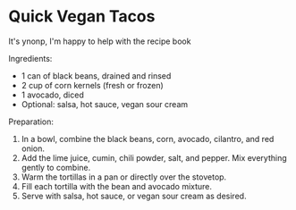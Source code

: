 Quick Vegan Tacos
=====================
It's ynonp, I'm happy to help with the recipe book

Ingredients:
- 1 can of black beans, drained and rinsed
- 2 cup of corn kernels (fresh or frozen)
- 1 avocado, diced
- Optional: salsa, hot sauce, vegan sour cream

Preparation:
1. In a bowl, combine the black beans, corn, avocado, cilantro, and red onion.
2. Add the lime juice, cumin, chili powder, salt, and pepper. Mix everything gently to combine.
3. Warm the tortillas in a pan or directly over the stovetop.
4. Fill each tortilla with the bean and avocado mixture.
5. Serve with salsa, hot sauce, or vegan sour cream as desired.
